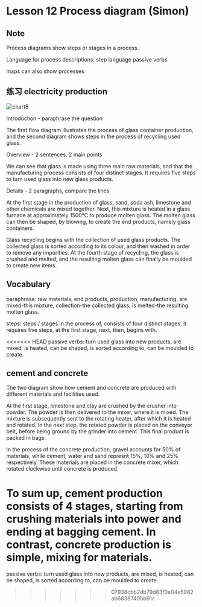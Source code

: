 # Lesson 12 Process diagram (Simon)

## Note

Process diagrams show steps or stages in a process.

Language for process descriptions:
step language 
passive verbs

maps can also show processes

## 练习 electricity production

![chart8](https://github.com/Liuhongzhi2018/LearningforIELTS/blob/main/Figures/chart8.PNG)

Introduction - paraphrase the question

The first flow diagram illustrates the process of glass container production, and the second diagram shows steps in the process of recycling used glass.

Overview - 2 sentences, 2 main points

We can see that glass is made using three main raw materials, and that the manufacturing process consists of four distinct stages. It requires five steps to turn used glass into new glass products.

Details - 2 paragraphs, compare the lines

At the first stage in the production of glass, sand, soda ash, limestone and other chemicals are mixed together. Next, this mixture is heated in a glass furnace at approximately 1500℃ to produce molten glass. The molten glass can then be shaped, by blowing, to create the end products, namely glass containers.

Glass recycling begins with the collection of used glass products. The collected glass is sorted according to its colour, and then washed in order to remove any impurities. At the fourth stage of recycling, the glass is crushed and melted, and the resulting molten glass can finally be moulded to create new items.


## Vocabulary

paraphrase: raw materials, end products, production, manufacturing, are mixed-this mixture, collection-the collected glass, is melted-the resulting molten glass.

steps: steps / stages in the process of, consists of four distinct stages, it requires five steps, at the first stage, next, then, begins with.

<<<<<<< HEAD
passive verbs: turn used glass into new products, are mixed, is heated, can be shaped, is sorted according to, can be moulded to create.

## cement and concrete

The two diagram show how cement and concrete are produced with different materials and facilities used.

At the first stage, limestone and clay are crushed by the crusher into powder. The powder is then delivered to the mixer, where it is mixed. The mixture is subsequently sent to the rotating heater, after which it is heated and rotated. In the next step, the rotated powder is placed on the conveyor belt, before being ground by the grinder into cement. This final product is packed in bags.

In the process of the concrete production, gravel accounts for 50% of materials, while cement, water and sand represnt 15%, 10% and 25% respectively. These materials are placed in the concrete mixer, which rotated clockwise until concrete is produced.

To sum up, cement production consists of 4 stages, starting from crushing materials into power and ending at bagging cement. In contrast, concrete production is simple, mixing for materials.
=======
passive verbs: turn used glass into new products, are mixed, is heated, can be shaped, is sorted according to, can be moulded to create.
>>>>>>> 07938cbb2db79d83f0e04e5982ab6838740bb91c

